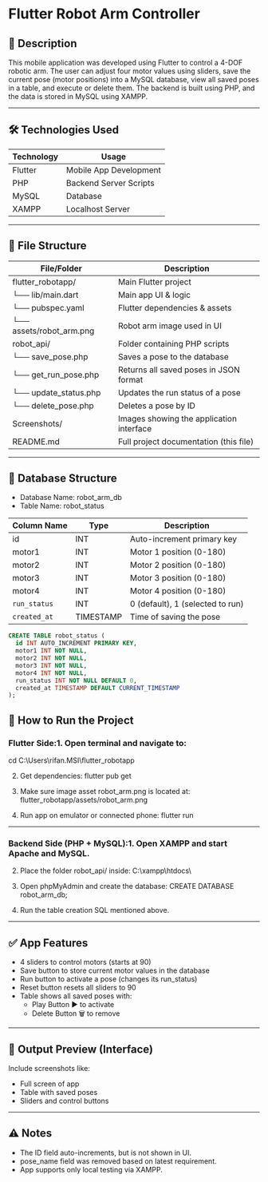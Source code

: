 # Flutter Robot Arm Controller 

## 📌 Description

This mobile application was developed using Flutter to control a 4-DOF robotic arm. The user can adjust four motor values using sliders, save the current pose (motor positions) into a MySQL database, view all saved poses in a table, and execute or delete them. The backend is built using PHP, and the data is stored in MySQL using XAMPP.

---

## 🛠️ Technologies Used

| Technology | Usage                      |
|------------|----------------------------|
| Flutter    | Mobile App Development     |
| PHP        | Backend Server Scripts     |
| MySQL      | Database                   |
| XAMPP      | Localhost Server           |

---

## 📂 File Structure

| File/Folder             | Description                                |
|-------------------------|--------------------------------------------|
| flutter_robotapp/     | Main Flutter project                       |
| └── lib/main.dart     | Main app UI & logic                        |
| └── pubspec.yaml      | Flutter dependencies & assets              |
| └── assets/robot_arm.png | Robot arm image used in UI             |
| robot_api/            | Folder containing PHP scripts              |
| └── save_pose.php     | Saves a pose to the database               |
| └── get_run_pose.php  | Returns all saved poses in JSON format     |
| └── update_status.php | Updates the run status of a pose           |
| └── delete_pose.php   | Deletes a pose by ID                       |
| Screenshots/          | Images showing the application interface   |
| README.md             | Full project documentation (this file)     |

---

## 🧩 Database Structure

- Database Name: robot_arm_db
- Table Name: robot_status

| Column Name | Type        | Description                     |
|-------------|-------------|---------------------------------|
| id        | INT         | Auto-increment primary key      |
| motor1    | INT         | Motor 1 position (0-180)        |
| motor2    | INT         | Motor 2 position (0-180)        |
| motor3    | INT         | Motor 3 position (0-180)        |
| motor4    | INT         | Motor 4 position (0-180)        |
| `run_status`| INT     | 0 (default), 1 (selected to run)|
| `created_at`| TIMESTAMP   | Time of saving the pose         |

```sql
CREATE TABLE robot_status (
  id INT AUTO_INCREMENT PRIMARY KEY,
  motor1 INT NOT NULL,
  motor2 INT NOT NULL,
  motor3 INT NOT NULL,
  motor4 INT NOT NULL,
  run_status INT NOT NULL DEFAULT 0,
  created_at TIMESTAMP DEFAULT CURRENT_TIMESTAMP
);
```
## 🚀 How to Run the Project

### Flutter Side:1. Open terminal and navigate to:
   cd C:\Users\rifan.MSI\flutter_robotapp

2. Get dependencies:
   flutter pub get

3. Make sure image asset robot_arm.png is located at:
   flutter_robotapp/assets/robot_arm.png

4. Run app on emulator or connected phone:
   flutter run

---

### Backend Side (PHP + MySQL):1. Open XAMPP and start Apache and MySQL.

2. Place the folder robot_api/ inside:
   C:\xampp\htdocs\

3. Open phpMyAdmin and create the database:
   CREATE DATABASE robot_arm_db;

4. Run the table creation SQL mentioned above.

---

## ✅ App Features

- 4 sliders to control motors (starts at 90)
- Save button to store current motor values in the database
- Run button to activate a pose (changes its run_status)
- Reset button resets all sliders to 90
- Table shows all saved poses with:
  - Play Button ▶️ to activate
  - Delete Button 🗑️ to remove

---

## 📸 Output Preview (Interface)

Include screenshots like:
- Full screen of app
- Table with saved poses
- Sliders and control buttons

---

## ⚠️ Notes

- The ID field auto-increments, but is not shown in UI.
- pose_name field was removed based on latest requirement.
- App supports only local testing via XAMPP.
